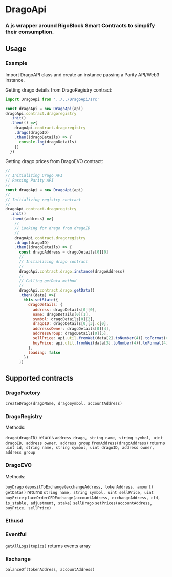 # DragoApi

### A js wrapper around RigoBlock Smart Contracts to simplify their consumption.

## Usage

### Example


Import DragoAPI class and create an instance passing a Parity API/Web3 instance.

Getting drago details from DragoRegistry contract:
```javascript
import DragoApi from '../../DragoApi/src'

const dragoApi = new DragoApi(api)
dragoApi.contract.dragoregistry
  .init()
  .then(() =>{
    dragoApi.contract.dragoregistry
    .drago(dragoID)
    .then((dragoDetails) => {
      console.log(dragoDetails)
    })
  })
  ```

Getting drago prices from DragoEVO contract:
```javascript
//
// Initializing Drago API
// Passing Parity API
//
const dragoApi = new DragoApi(api)
//
// Initializing registry contract
//
dragoApi.contract.dragoregistry
  .init()
  .then((address) =>{
    //
    // Looking for drago from dragoID
    //
    dragoApi.contract.dragoregistry
    .drago(dragoID)
    .then((dragoDetails) => {
      const dragoAddress = dragoDetails[0][0]
      //
      // Initializing drago contract
      //
      dragoApi.contract.drago.instance(dragoAddress)
      //
      // Calling getData method
      //
      dragoApi.contract.drago.getData()
      .then((data) =>{
        this.setState({
          dragoDetails: {
            address: dragoDetails[0][0],
            name: dragoDetails[0][1],
            symbol: dragoDetails[0][2],
            dragoID: dragoDetails[0][3].c[0],
            addresssOwner: dragoDetails[0][4],
            addressGroup: dragoDetails[0][5],
            sellPrice: api.util.fromWei(data[2].toNumber(4)).toFormat(4),
            buyPrice: api.util.fromWei(data[3].toNumber(4)).toFormat(4),
          },
          loading: false
        })
      })
```
## Supported contracts

### DragoFactory

`createDrago(dragoName, dragoSymbol, accountAddress)`

### DragoRegistry

Methods:

`drago(dragoID)` returns `address drago, string name, string symbol, uint dragoID, address owner, address group`
`fromAddress(dragoAddress)` returns `uint id, string name, string symbol, uint dragoID, address owner, address group`

### DragoEVO

Methods:

`buyDrago`
`depositToExchange(exchangeAddress, tokenAddress, amount)`
`getData()` returns `string name, string symbol, uint sellPrice, uint buyPrice`
`placeOrderCFDExchange(accountAddress, exchangeAddress, cfd, is_stable, adjustment, stake)`
`sellDrago`
`setPrices(accountAddress, buyPrice, sellPrice)`

### Ethusd

### Eventful

`getAllLogs(topics)` returns events array

### Exchange

`balanceOf(tokenAddress, accountAddress)`

